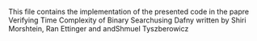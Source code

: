 This file contains the implementation of the presented code in the papre Verifying Time Complexity of Binary Searchusing Dafny written by Shiri Morshtein, Ran Ettinger and andShmuel Tyszberowicz
